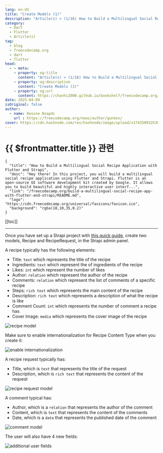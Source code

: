 ```yaml
---
lang: en-US
title: "Create Models (1)"
description: "Article(s) > (1/16) How to Build a Multilingual Social Recipe Application with Flutter and Strapi"
category:
  - Dart
  - Flutter
  - Article(s)
tag:
  - blog
  - freecodecamp.org
  - dart
  - flutter
head:
  - - meta:
    - property: og:title
      content: "Article(s) > (1/16) How to Build a Multilingual Social Recipe Application with Flutter and Strapi"
    - property: og:description
      content: "Create Models (1)"
    - property: og:url
      content: https://chanhi2000.github.io/bookshelf/freecodecamp.org/build-a-multilingual-social-recipe-app-with-flutter-and-strapi/create-models-1.html
date: 2025-04-09
isOriginal: false
author:
  - name: Kevine Nzapdi
    url : https://freecodecamp.org/news/author/gunkev/
cover: https://cdn.hashnode.com/res/hashnode/image/upload/v1743509325302/fd7d5d6c-9a48-4037-9cc2-3b35a92b6006.png
---
```


# {{ $frontmatter.title }} 관련

```component VPCard
{
  "title": "How to Build a Multilingual Social Recipe Application with Flutter and Strapi",
  "desc": "Hey there! In this project, you will build a multilingual social recipe application using Flutter and Strapi. Flutter is an open-source UI software development kit created by Google. It allows you to build beautiful and highly interactive user interf...",
  "link": "/freecodecamp.org/build-a-multilingual-social-recipe-app-with-flutter-and-strapi/README.md",
  "logo": "https://cdn.freecodecamp.org/universal/favicons/favicon.ico",
  "background": "rgba(10,10,35,0.2)"
}
```

[[toc]]

---

<SiteInfo
  name="How to Build a Multilingual Social Recipe Application with Flutter and Strapi"
  desc="Hey there! In this project, you will build a multilingual social recipe application using Flutter and Strapi. Flutter is an open-source UI software development kit created by Google. It allows you to build beautiful and highly interactive user interf..."
  url="https://freecodecamp.org/news/build-a-multilingual-social-recipe-app-with-flutter-and-strapi#heading-create-models"
  logo="https://cdn.freecodecamp.org/universal/favicons/favicon.ico"
  preview="https://cdn.hashnode.com/res/hashnode/image/upload/v1743509325302/fd7d5d6c-9a48-4037-9cc2-3b35a92b6006.png"/>

Once you have set up a Strapi project with [<FontIcon icon="iconfont icon-strapi"/>this quick guide](https://docs.strapi.io/dev-docs/installation/cli), create two models, Recipe and RecipeRequest, in the Strapi admin panel.

A recipe typically has the following elements:

- Title: `text` which represents the title of the recipe
- Ingredients: `text` which represent the of ingredients of the recipe
- Likes: `int` which represent the number of likes
- Author: `relation` which represent the author of the recipe
- Comments: `relation` which represent the list of comments of a specific recipe
- Steps: `rich text` which represents the main content of the recipe
- Description: `rich text` which represents a description of what the recipe is like
- Comment Count: `int` which represents the number of comment a recipe has
- Cover Image: `media` which represents the cover image of the recipe

![recipe model](https://cdn.hashnode.com/res/hashnode/image/upload/v1743504946186/e1be7d98-fff8-4e2e-b446-1ddbf541d1c0.png)

Make sure to enable internationalization for Recipe Content Type when you create it:

![enable internationalization](https://cdn.hashnode.com/res/hashnode/image/upload/v1743504992503/73842540-4b8d-4412-9c51-1c55e095e83e.png)

A recipe request typically has:

- Title, which is `text` that represents the title of the request
- Description, which is `rich text` that represents the content of the request

![recipe request model](https://cdn.hashnode.com/res/hashnode/image/upload/v1743505019316/6d172672-af58-4a6d-b0a3-cb713ee32dd2.png)

A comment typical has:

- Author, which is a `relation` that represents the author of the comment
- Content, which is `text` that represents the content of the comments
- Date, which is a `date` that represents the published date of the comment

![comment model](https://cdn.hashnode.com/res/hashnode/image/upload/v1743505036935/92d02ecb-9a86-43f9-99a9-a2a534aab871.png)

The user will also have 4 new fields:

![additional user fields](https://cdn.hashnode.com/res/hashnode/image/upload/v1743505060587/cda0be86-298b-4053-b8ae-8c894e07a592.png)
